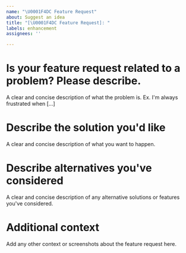```yaml
---
name: "\U0001F4DC Feature Request"
about: Suggest an idea
title: "[\U0001F4DC Feature Request]: "
labels: enhancement
assignees: ''

---
```


# **Is your feature request related to a problem? Please describe.**
A clear and concise description of what the problem is. Ex. I'm always frustrated when [...]

# **Describe the solution you'd like**
A clear and concise description of what you want to happen.

# **Describe alternatives you've considered**
A clear and concise description of any alternative solutions or features you've considered.

# **Additional context**
Add any other context or screenshots about the feature request here.
